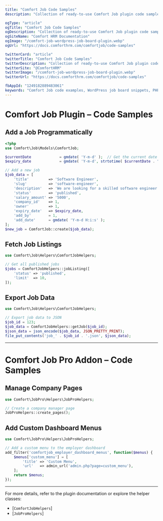 ```yaml
---
title: "Comfort Job Code Samples"
description: "Collection of ready-to-use Comfort Job plugin code samples and snippets. Get practical PHP examples, shortcodes, and template functions to customize and extend your job board functionality."

ogType: "article"
ogTitle: "Comfort Job Code Samples"
ogDescription: "Collection of ready-to-use Comfort Job plugin code samples and snippets. Get practical PHP examples, shortcodes, and template functions to customize and extend your job board functionality."
ogSiteName: "Comfort HRM Documentation"
ogImage: "/comfort-job-wordpress-job-board-plugin.webp"
ogUrl: "https://docs.comforthrm.com/comfortjob/code-samples"

twitterCard: "article"
twitterTitle: "Comfort Job Code Samples"
twitterDescription: "Collection of ready-to-use Comfort Job plugin code samples and snippets. Get practical PHP examples, shortcodes, and template functions to customize and extend your job board functionality."
twitterSite: "@ComfortHRM"
twitterImage: "/comfort-job-wordpress-job-board-plugin.webp"
twitterUrl: "https://docs.comforthrm.com/comfortjob/code-samples"

fbAppId: "1249182889483061"
keywords: "Comfort Job code examples, WordPress job board snippets, PHP code samples, job plugin snippets, custom shortcodes, template functions, hook implementations, developer examples, job listing code, customization snippets"
---
```


# Comfort Job Plugin – Code Samples

## Add a Job Programmatically

```php
<?php 
use Comfort\Job\Models\ComfortJob;

$currentDate             = gmdate( 'Y-m-d' );  // Get the current date
$expiry_date             = gmdate( 'Y-m-d', strtotime( $currentDate . " +$listing_duration days" ) );

// Add a new job
$job_data = [
    'title'         => 'Software Engineer',
    'slug'          => 'software-engineer',
    'description'   => 'We are looking for a skilled software engineer.',
    'status'        => 'published',
    'salary_amount' => '5000',
    'company_id'    => 1,
    'owner'         => 1,
    'expiry_date'   => $expiry_date,
    'add_by'        = 1,
    'add_date'      = gmdate( 'Y-m-d H:i:s' );
];
$new_job = ComfortJob::create($job_data);
```

## Fetch Job Listings

```php
use Comfort\Job\Helpers\ComfortJobHelpers;

// Get all published jobs
$jobs = ComfortJobHelpers::jobListing([
    'status' => 'published',
    'limit'  => 10,
]);
```

## Export Job Data

```php
use Comfort\Job\Helpers\ComfortJobHelpers;

// Export job data to JSON
$job_id = 123;
$job_data = ComfortJobHelpers::getJob($job_id);
$json_data = json_encode($job_data, JSON_PRETTY_PRINT);
file_put_contents('job_' . $job_id . '.json', $json_data);
```

---

# Comfort Job Pro Addon – Code Samples

## Manage Company Pages

```php
use Comfort\JobPro\Helpers\JobProHelpers;

// Create a company manager page
JobProHelpers::create_pages();
```

## Add Custom Dashboard Menus

```php
use Comfort\JobPro\Helpers\JobProHelpers;

// Add a custom menu to the employer dashboard
add_filter('comfortjob_employer_dashboard_menus', function($menus) {
    $menus['custom_menu'] = [
        'title' => 'Custom Menu',
        'url'   => admin_url('admin.php?page=custom_menu'),
    ];
    return $menus;
});
```

---

For more details, refer to the plugin documentation or explore the helper classes:

- [`ComfortJobHelpers`]
- [`JobProHelpers`]



